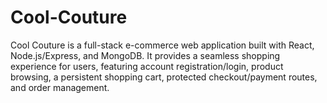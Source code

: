 # Cool-Couture
Cool Couture is a full-stack e-commerce web application built with React, Node.js/Express, and MongoDB. It provides a seamless shopping experience for users, featuring account registration/login, product browsing, a persistent shopping cart, protected checkout/payment routes, and order management.
